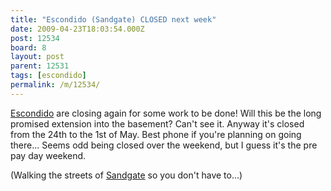 ```yaml
---
title: "Escondido (Sandgate) CLOSED next week"
date: 2009-04-23T18:03:54.000Z
post: 12534
board: 8
layout: post
parent: 12531
tags: [escondido]
permalink: /m/12534/
---
```

<a href="/wiki/escondido">Escondido</a> are closing again for some work to be done! Will this be the long promised extension into the basement? Can't see it. Anyway it's closed from the 24th to the 1st of May. Best phone if you're planning on going there... Seems odd being closed over the weekend, but I guess it's the pre pay day weekend.

(Walking the streets of <a href="/wiki/sandgate">Sandgate</a> so you don't have to...)

